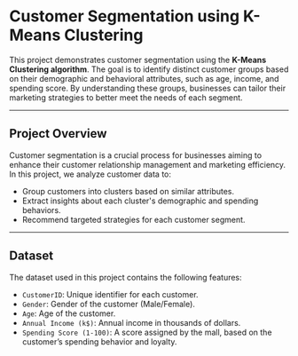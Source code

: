 # Customer Segmentation using K-Means Clustering

This project demonstrates customer segmentation using the **K-Means Clustering algorithm**. The goal is to identify distinct customer groups based on their demographic and behavioral attributes, such as age, income, and spending score. By understanding these groups, businesses can tailor their marketing strategies to better meet the needs of each segment.

---

## **Project Overview**
Customer segmentation is a crucial process for businesses aiming to enhance their customer relationship management and marketing efficiency. In this project, we analyze customer data to:
- Group customers into clusters based on similar attributes.
- Extract insights about each cluster's demographic and spending behaviors.
- Recommend targeted strategies for each customer segment.

---

## **Dataset**
The dataset used in this project contains the following features:
- `CustomerID`: Unique identifier for each customer.
- `Gender`: Gender of the customer (Male/Female).
- `Age`: Age of the customer.
- `Annual Income (k$)`: Annual income in thousands of dollars.
- `Spending Score (1-100)`: A score assigned by the mall, based on the customer’s spending behavior and loyalty.
